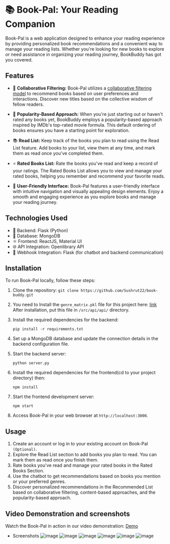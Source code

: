 # 📚 Book-Pal: Your Reading Companion

Book-Pal is a web application designed to enhance your reading experience by providing personalized book recommendations and a convenient way to manage your reading lists. Whether you're looking for new books to explore or need assistance in organizing your reading journey, BookBuddy has got you covered.

## Features

- 🎯 **Collaborative Filtering:** Book-Pal utilizes a [collaborative filtering model](https://github.com/atharv-patil/book-buddy/blob/main/models.ipynb) to recommend books based on user preferences and interactions. Discover new titles based on the collective wisdom of fellow readers.

- 🌟 **Popularity-Based Approach:** When you're just starting out or haven't rated any books yet, BookBuddy employs a popularity-based approach inspired by IMDb's top-rated movie formula. This default ordering of books ensures you have a starting point for exploration.

- 📚 **Read List:** Keep track of the books you plan to read using the Read List feature. Add books to your list, view them at any time, and mark them as read once you've completed them.

- ⭐ **Rated Books List:** Rate the books you've read and keep a record of your ratings. The Rated Books List allows you to view and manage your rated books, helping you remember and recommend your favorite reads.

- 🌈 **User-Friendly Interface:** Book-Pal features a user-friendly interface with intuitive navigation and visually appealing design elements. Enjoy a smooth and engaging experience as you explore books and manage your reading journey.

## Technologies Used

- 🚀 Backend: Flask (Python)
- 💾 Database: MongoDB
- ⚛️ Frontend: ReactJS, Material UI
- 🌐 API Integration: Openlibrary API
- 🔗 Webhook Integration: Flask (for chatbot and backend communication)

## Installation

To run Book-Pal locally, follow these steps:

1. Clone the repository: `git clone https://github.com/Sushrut22/book-buddy.git`

2. You need to Install the `genre_matrix.pkl` file for this project here: [link](https://www.mediafire.com/file/6dmz4lb6denms1s/genre_matrix.pkl/file)\
   After installation, put this file in `/src/api/api/` directory.

3. Install the required dependencies for the backend:

   `pip install -r requirements.txt`

4. Set up a MongoDB database and update the connection details in the backend configuration file.

5. Start the backend server:

   `python server.py`

6. Install the required dependencies for the frontend(cd to your project directory) then:

   `npm install`

7. Start the frontend development server:

   `npm start`

8. Access Book-Pal in your web browser at `http://localhost:3000`.

## Usage

1. Create an account or log in to your existing account on Book-Pal `(Optional)`.
2. Explore the Read List section to add books you plan to read. You can mark them as read once you finish them.
3. Rate books you've read and manage your rated books in the Rated Books Section.
4. Use the chatbot to get recommendations based on books you mention or your preferred genres.
5. Discover personalized recommendations in the Recommended List based on collaborative filtering, content-based approaches, and the popularity-based approach.

## Video Demonstration and screenshots

Watch the Book-Pal in action in our video demonstration: [Demo](https://www.youtube.com/watch?v=pdeWZkCaQUQ)

- Screenshots
  ![image](https://github.com/atharv-patil/book-buddy/assets/83455141/d57ff3c4-255d-4e25-8c61-9d4ee0167f8b)
  ![image](https://github.com/atharv-patil/book-buddy/assets/83455141/ba8914c9-9629-429e-a523-61f75c802dd9)
  ![image](https://github.com/atharv-patil/book-buddy/assets/83455141/5e882920-dc9d-4e00-96f8-e518738a95c7)
  ![image](https://github.com/atharv-patil/book-buddy/assets/83455141/2092f550-1c24-4818-93c3-711fdf3a94f6)
  ![image](https://github.com/atharv-patil/book-buddy/assets/83455141/d0f17e1d-4625-44c0-9cd8-f8e1345648ff)
  ![image](https://github.com/atharv-patil/book-buddy/assets/83455141/e568dcf0-0744-471e-8898-5d91877fa138)








